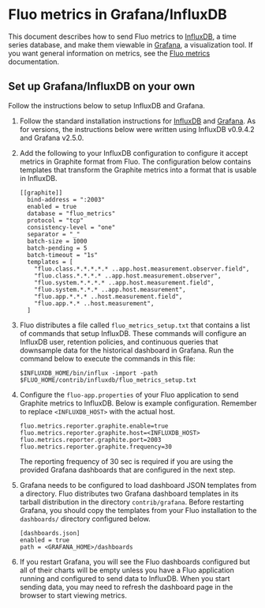 <!--
Licensed to the Apache Software Foundation (ASF) under one or more
contributor license agreements.  See the NOTICE file distributed with
this work for additional information regarding copyright ownership.
The ASF licenses this file to You under the Apache License, Version 2.0
(the "License"); you may not use this file except in compliance with
the License.  You may obtain a copy of the License at

    http://www.apache.org/licenses/LICENSE-2.0

Unless required by applicable law or agreed to in writing, software
distributed under the License is distributed on an "AS IS" BASIS,
WITHOUT WARRANTIES OR CONDITIONS OF ANY KIND, either express or implied.
See the License for the specific language governing permissions and
limitations under the License.
-->

# Fluo metrics in Grafana/InfluxDB

This document describes how to send Fluo metrics to [InfluxDB], a time series database, and make
them viewable in [Grafana], a visualization tool. If you want general information on metrics, see
the [Fluo metrics][2] documentation.

## Set up Grafana/InfluxDB on your own

Follow the instructions below to setup InfluxDB and Grafana.

1.  Follow the standard installation instructions for [InfluxDB] and [Grafana]. As for versions,
    the instructions below were written using InfluxDB v0.9.4.2 and Grafana v2.5.0.

2.  Add the following to your InfluxDB configuration to configure it accept metrics in Graphite
    format from Fluo. The configuration below contains templates that transform the Graphite
    metrics into a format that is usable in InfluxDB.

    ```
    [[graphite]]
      bind-address = ":2003"
      enabled = true
      database = "fluo_metrics"
      protocol = "tcp"
      consistency-level = "one"
      separator = "_"
      batch-size = 1000
      batch-pending = 5
      batch-timeout = "1s"
      templates = [
        "fluo.class.*.*.*.*.* ..app.host.measurement.observer.field",
        "fluo.class.*.*.*.* ..app.host.measurement.observer",
        "fluo.system.*.*.*.* ..app.host.measurement.field",
        "fluo.system.*.*.* ..app.host.measurement",
        "fluo.app.*.*.* ..host.measurement.field",
        "fluo.app.*.* ..host.measurement",
      ]
    ```

3. Fluo distributes a file called `fluo_metrics_setup.txt` that contains a list of commands that
   setup InfluxDB. These commands will configure an InfluxDB user, retention policies, and
   continuous queries that downsample data for the historical dashboard in Grafana. Run the command
   below to execute the commands in this file:

    ```
    $INFLUXDB_HOME/bin/influx -import -path $FLUO_HOME/contrib/influxdb/fluo_metrics_setup.txt
    ```

3. Configure the `fluo-app.properties` of your Fluo application to send Graphite metrics to InfluxDB.
   Below is example configuration. Remember to replace `<INFLUXDB_HOST>` with the actual host.

    ```
    fluo.metrics.reporter.graphite.enable=true
    fluo.metrics.reporter.graphite.host=<INFLUXDB_HOST>
    fluo.metrics.reporter.graphite.port=2003
    fluo.metrics.reporter.graphite.frequency=30
    ```

    The reporting frequency of 30 sec is required if you are using the provided Grafana dashboards
    that are configured in the next step.

4.  Grafana needs to be configured to load dashboard JSON templates from a directory. Fluo
    distributes two Grafana dashboard templates in its tarball distribution in the directory
    `contrib/grafana`. Before restarting Grafana, you should copy the templates from your Fluo
    installation to the `dashboards/` directory configured below.

    ```
    [dashboards.json]
    enabled = true
    path = <GRAFANA_HOME>/dashboards
    ```

5.  If you restart Grafana, you will see the Fluo dashboards configured but all of their charts will
    be empty unless you have a Fluo application running and configured to send data to InfluxDB.
    When you start sending data, you may need to refresh the dashboard page in the browser to start
    viewing metrics.

[1]: https://dropwizard.github.io/metrics/3.1.0/
[2]: metrics.md
[Grafana]: http://grafana.org/
[InfluxDB]: https://influxdb.com/
